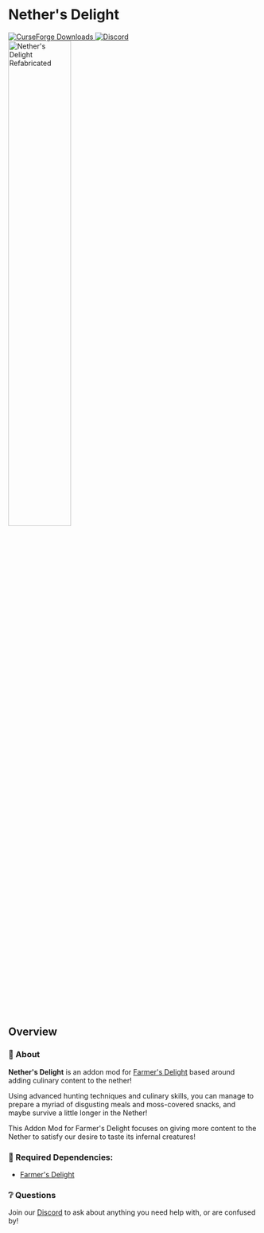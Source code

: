 # Nether's Delight

<a href="https://www.curseforge.com/minecraft/mc-mods/nethers-delight-refabricated">
  <img src="http://cf.way2muchnoise.eu/full_496394_downloads.svg" alt="CurseForge Downloads">
</a>
<a href="https://discord.gg/ABgu4dHnx4">
  <img alt="Discord" src="https://img.shields.io/discord/1084792082599772212?color=blue&label=Discord">
</a>
<br>
<img src="https://i.imgur.com/Tn69SDR.png" width="50%" alt="Nether's Delight Refabricated">

## Overview
### 📖 About

**Nether's Delight** is an addon mod for [Farmer's Delight](https://www.curseforge.com/minecraft/mc-mods/farmers-delight-refabricated) 
based around adding culinary content to the nether!  

Using advanced hunting techniques and culinary skills, you can manage to prepare a myriad of disgusting meals and
moss-covered snacks, and maybe survive a little longer in the Nether!

This Addon Mod for Farmer's Delight focuses on giving more content to the Nether to satisfy our desire to taste its 
infernal creatures!

### 🔨 Required Dependencies:
- [Farmer's Delight](https://www.curseforge.com/minecraft/mc-mods/farmers-delight-refabricated)

### ❔ Questions
Join our [Discord](https://discord.gg/ABgu4dHnx4) to ask about anything you need help with, or are confused by!
